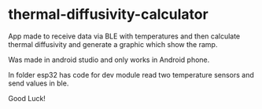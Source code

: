 # thermal-diffusivity-calculator

App made to receive data via BLE with temperatures and then calculate thermal diffusivity and generate a graphic which show the ramp.

Was made in android studio and only works in Android phone.

In folder esp32 has code for dev module read two temperature sensors and send values in ble.

Good Luck!